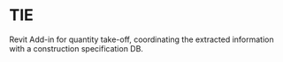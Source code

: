 # TIE
Revit Add-in for quantity take-off, coordinating the extracted information with a construction specification DB.
